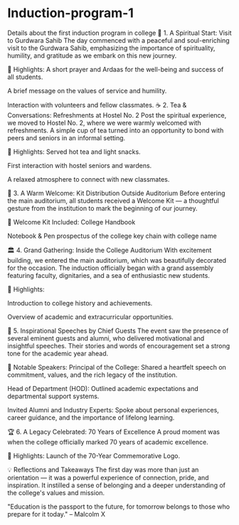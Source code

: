 # Induction-program-1
Details about the first induction program in college
🕌 1. A Spiritual Start: Visit to Gurdwara Sahib
The day commenced with a peaceful and soul-enriching visit to the Gurdwara Sahib, emphasizing the importance of spirituality, humility, and gratitude as we embark on this new journey.

🌟 Highlights:
A short prayer and Ardaas for the well-being and success of all students.

A brief message on the values of service and humility.

Interaction with volunteers and fellow classmates.
☕ 2. Tea & Conversations: Refreshments at Hostel No. 2
Post the spiritual experience, we moved to Hostel No. 2, where we were warmly welcomed with refreshments. A simple cup of tea turned into an opportunity to bond with peers and seniors in an informal setting.

🌟 Highlights:
Served hot tea and light snacks.

First interaction with hostel seniors and wardens.

A relaxed atmosphere to connect with new classmates.

🎁 3. A Warm Welcome: Kit Distribution Outside Auditorium
Before entering the main auditorium, all students received a Welcome Kit — a thoughtful gesture from the institution to mark the beginning of our journey.

🌟 Welcome Kit Included:
College Handbook

Notebook & Pen
prospectus of the college
key chain with college name

🏛️ 4. Grand Gathering: Inside the College Auditorium
With excitement building, we entered the main auditorium, which was beautifully decorated for the occasion. The induction officially began with a grand assembly featuring faculty, dignitaries, and a sea of enthusiastic new students.

🌟 Highlights:

Introduction to college history and achievements.

Overview of academic and extracurricular opportunities.

🎤 5. Inspirational Speeches by Chief Guests
The event saw the presence of several eminent guests and alumni, who delivered motivational and insightful speeches. Their stories and words of encouragement set a strong tone for the academic year ahead.

🌟 Notable Speakers:
Principal of the College: Shared a heartfelt speech on commitment, values, and the rich legacy of the institution.

Head of Department (HOD): Outlined academic expectations and departmental support systems.

Invited Alumni and Industry Experts: Spoke about personal experiences, career guidance, and the importance of lifelong learning.

🏆 6. A Legacy Celebrated: 70 Years of Excellence
A proud moment was when the college officially marked 70 years of academic excellence. 

🌟 Highlights:
Launch of the 70-Year Commemorative Logo.

💡 Reflections and Takeaways
The first day was more than just an orientation — it was a powerful experience of connection, pride, and inspiration. It instilled a sense of belonging and a deeper understanding of the college's values and mission.

"Education is the passport to the future, for tomorrow belongs to those who prepare for it today." – Malcolm X
